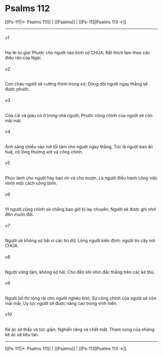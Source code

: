 # Psalms 112

[[Ps-111|← Psalms 111]] | [[Psalms]] | [[Ps-113|Psalms 113 →]]
***



###### v1 
Ha-lê-lu-gia! Phước cho người nào kính sợ CHÚA; Rất thích làm theo các điều răn của Ngài. 

###### v2 
Con cháu người sẽ cường thịnh trong xứ; Dòng dõi người ngay thẳng sẽ được phước. 

###### v3 
Của cải và giàu có ở trong nhà người; Phước công chính của người sẽ còn mãi mãi. 

###### v4 
Ánh sáng chiếu vào nơi tối tăm cho người ngay thẳng, Tức là người ban ân huệ, có lòng thương xót và công chính. 

###### v5 
Phúc lành cho người hay ban ơn và cho mượn, Là người điều hành công việc mình một cách công bình. 

###### v6 
Vì người công chính sẽ chẳng bao giờ bị lay chuyển, Người sẽ được ghi nhớ đến muôn đời. 

###### v7 
Người sẽ không sợ hãi vì các tin dữ; Lòng người kiên định; người tin cậy nơi CHÚA. 

###### v8 
Người vững tâm, không sợ hãi; Cho đến khi nhìn đắc thắng trên các kẻ thù. 

###### v9 
Người bố thí rộng rãi cho người nghèo khó; Sự công chính của người sẽ còn mãi mãi; Uy lực người sẽ được nâng cao trong vinh hiển. 

###### v10 
Kẻ ác sẽ thấy và tức giận; Nghiến răng và chết mất. Tham vọng của những kẻ ác sẽ tiêu tan.

***
[[Ps-111|← Psalms 111]] | [[Psalms]] | [[Ps-113|Psalms 113 →]]
